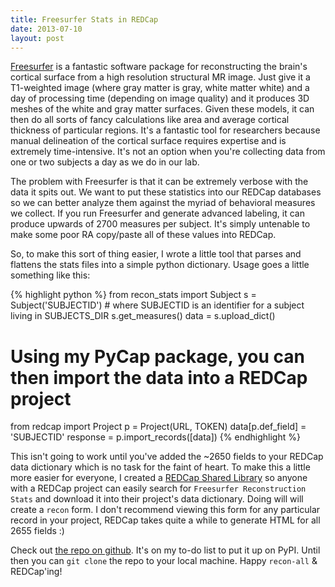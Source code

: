 ```yaml
---
title: Freesurfer Stats in REDCap
date: 2013-07-10
layout: post
---
```


[Freesurfer](http://surver.nmr.mgh.harvard.edu) is a fantastic software package for reconstructing the brain's cortical surface from a high resolution structural MR image. Just give it a T1-weighted image (where gray matter is gray, white matter white) and a day of processing time (depending on image quality) and it produces 3D meshes of the white and gray matter surfaces. Given these models, it can then do all sorts of fancy calculations like area and average cortical thickness of particular regions. It's a fantastic tool for researchers because manual delineation of the cortical surface requires expertise and is extremely time-intensive. It's not an option when you're collecting data from one or two subjects a day as we do in our lab.

The problem with Freesurfer is that it can be extremely verbose with the data it spits out. We want to put these statistics into our REDCap databases so we can better analyze them against the myriad of behavioral measures we collect. If you run Freesurfer and generate advanced labeling, it can produce upwards of 2700 measures per subject. It's simply untenable to make some poor RA copy/paste all of these values into REDCap.

So, to make this sort of thing easier, I wrote a little tool that parses and flattens the stats files into a simple python dictionary. Usage goes a little something like this:

{% highlight python %}
from recon_stats import Subject
s = Subject('SUBJECTID') # where SUBJECTID is an identifier for a subject living in SUBJECTS_DIR
s.get_measures()
data = s.upload_dict()

# Using my PyCap package, you can then import the data into a REDCap project

from redcap import Project
p = Project(URL, TOKEN)
data[p.def_field] = 'SUBJECTID'
response = p.import_records([data])
{% endhighlight %}

This isn't going to work until you've added the ~2650 fields to your REDCap data dictionary which is no task for the faint of heart. To make this a little more easier for everyone, I created a [REDCap Shared Library](http://www.project-redcap.org/library/) so anyone with a REDCap project can easily search for `Freesurfer Reconstruction Stats` and download it into their project's data dictionary. Doing will will create a `recon` form. I don't recommend viewing this form for any particular record in your project, REDCap takes quite a while to generate HTML for all 2655 fields :)

Check out [the repo on github](https://github.com/sburns/recon-stats). It's on my to-do list to put it up on PyPI. Until then you can `git clone` the repo to your local machine. Happy `recon-all` & REDCap'ing!